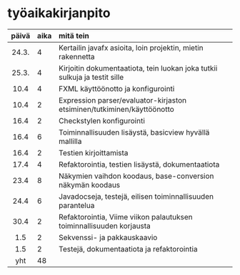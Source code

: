 # työaikakirjanpito

| päivä | aika | mitä tein  |
| :----:|:-----| :-----|
| 24.3. | 4    | Kertailin javafx asioita, loin projektin, mietin rakennetta |
| 25.3. | 4    | Kirjoitin dokumentaatiota, tein luokan joka tutkii sulkuja ja testit sille|
| 10.4  | 4    | FXML käyttöönotto ja konfigurointi
| 10.4  | 2    | Expression parser/evaluator-kirjaston etsiminen/tutkiminen/käyttöönotto
| 16.4  | 2    | Checkstylen konfigurointi|
| 16.4  | 6    | Toiminnallisuuden lisäystä, basicview hyvällä mallilla |
| 16.4  | 2    | Testien kirjoittamista |
| 17.4  | 4    | Refaktorointia, testien lisäystä, dokumentaatiota |
| 23.4  | 8    | Näkymien vaihdon koodaus, base-conversion näkymän koodaus |
| 24.4  | 6    | Javadocseja, testejä, eilisen toiminnallisuuden parantelua |
| 30.4  | 2    | Refaktorointia, Viime viikon palautuksen toiminnallisuuden korjausta
| 1.5   | 2    | Sekvenssi- ja pakkauskaavio  |
| 1.5   | 2    | Testejä, dokumentaatiota ja refaktorointia
| yht   | 48   |
